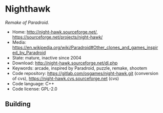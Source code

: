 # Nighthawk

_Remake of Paradroid._

- Home: http://night-hawk.sourceforge.net/, https://sourceforge.net/projects/night-hawk/
- Media: https://en.wikipedia.org/wiki/Paradroid#Other_clones_and_games_inspired_by_Paradroid
- State: mature, inactive since 2004
- Download: http://night-hawk.sourceforge.net/dl.php
- Keywords: arcade, inspired by Paradroid, puzzle, remake, shootem
- Code repository: https://gitlab.com/osgames/night-hawk.git (conversion of cvs), https://night-hawk.cvs.sourceforge.net (cvs)
- Code language: C++
- Code license: GPL-2.0

## Building
